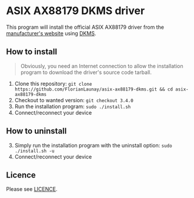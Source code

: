# ASIX AX88179 DKMS driver

This program will install the official ASIX AX88179 driver from the [manufacturer's website](https://www.asix.com.tw/en/product/USBEthernet/Super-Speed_USB_Ethernet/AX88179A) using [DKMS](https://github.com/dell/dkms).

## How to install

> Obviously, you need an Internet connection to allow the installation program to download the driver's source code tarball.

1. Clone this repository: `git clone https://github.com/FlorianLaunay/asix-ax88179-dkms.git && cd asix-ax88179-dkms`
2. Checkout to wanted version: `git checkout 3.4.0`
3. Run the installation program: `sudo ./install.sh`
4. Connect/reconnect your device

## How to uninstall

3. Simply run the installation program with the uninstall option: `sudo ./install.sh -u`
4. Connect/reconnect your device

## Licence

Please see [LICENCE](LICENCE).